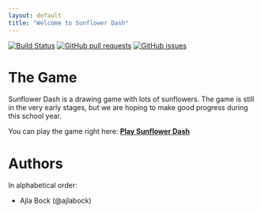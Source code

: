 ```yaml
---
layout: default
title: "Welcome to Sunflower Dash"
---
```


[![Build Status](https://www.travis-ci.com/video-game-coding-club/sunflower-dash.svg?branch=master)](https://www.travis-ci.com/video-game-coding-club/sunflower-dash)
[![GitHub pull requests](https://img.shields.io/github/issues-pr/video-game-coding-club/sunflower-dash.svg)](https://github.com/video-game-coding-club/sunflower-dash/pulls)
[![GitHub issues](https://img.shields.io/github/issues/video-game-coding-club/sunflower-dash.svg)](https://github.com/video-game-coding-club/sunflower-dash/issues)

# The Game

Sunflower Dash is a drawing game with lots of sunflowers. The game is
still in the very early stages, but we are hoping to make good
progress during this school year.

You can play the game right here: [**Play Sunflower Dash**](game.html)

# Authors

In alphabetical order:

- Ajla Bock (@ajlabock)
